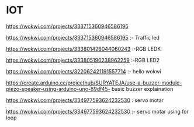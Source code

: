 # IOT
https://wokwi.com/projects/333715360946586195

https://wokwi.com/projects/333715360946586195 :- Traffic led<br>

https://wokwi.com/projects/333801426044060243  :-RGB LEDK<br>

https://wokwi.com/projects/333805190238962259  :-RGB LED2<br>

https://wokwi.com/projects/322062421191557714 :- hello wokwi<br>

https://create.arduino.cc/projecthub/SURYATEJA/use-a-buzzer-module-piezo-speaker-using-arduino-uno-89df45- basic buzzer explaination<br>

https://wokwi.com/projects/334977593624232530 : servo motar

https://wokwi.com/projects/334977593624232530  :-    servo motar using for loop
